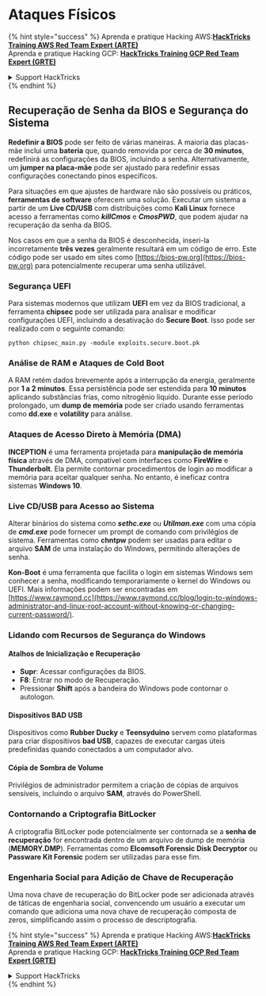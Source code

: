 # Ataques Físicos

{% hint style="success" %}
Aprenda e pratique Hacking AWS:<img src="/.gitbook/assets/arte.png" alt="" data-size="line">[**HackTricks Training AWS Red Team Expert (ARTE)**](https://training.hacktricks.xyz/courses/arte)<img src="/.gitbook/assets/arte.png" alt="" data-size="line">\
Aprenda e pratique Hacking GCP: <img src="/.gitbook/assets/grte.png" alt="" data-size="line">[**HackTricks Training GCP Red Team Expert (GRTE)**<img src="/.gitbook/assets/grte.png" alt="" data-size="line">](https://training.hacktricks.xyz/courses/grte)

<details>

<summary>Support HackTricks</summary>

* Confira os [**planos de assinatura**](https://github.com/sponsors/carlospolop)!
* **Junte-se ao** 💬 [**grupo do Discord**](https://discord.gg/hRep4RUj7f) ou ao [**grupo do telegram**](https://t.me/peass) ou **siga**-nos no **Twitter** 🐦 [**@hacktricks\_live**](https://twitter.com/hacktricks\_live)**.**
* **Compartilhe truques de hacking enviando PRs para os repositórios do** [**HackTricks**](https://github.com/carlospolop/hacktricks) e [**HackTricks Cloud**](https://github.com/carlospolop/hacktricks-cloud).

</details>
{% endhint %}

## Recuperação de Senha da BIOS e Segurança do Sistema

**Redefinir a BIOS** pode ser feito de várias maneiras. A maioria das placas-mãe inclui uma **bateria** que, quando removida por cerca de **30 minutos**, redefinirá as configurações da BIOS, incluindo a senha. Alternativamente, um **jumper na placa-mãe** pode ser ajustado para redefinir essas configurações conectando pinos específicos.

Para situações em que ajustes de hardware não são possíveis ou práticos, **ferramentas de software** oferecem uma solução. Executar um sistema a partir de um **Live CD/USB** com distribuições como **Kali Linux** fornece acesso a ferramentas como **_killCmos_** e **_CmosPWD_**, que podem ajudar na recuperação da senha da BIOS.

Nos casos em que a senha da BIOS é desconhecida, inseri-la incorretamente **três vezes** geralmente resultará em um código de erro. Este código pode ser usado em sites como [https://bios-pw.org](https://bios-pw.org) para potencialmente recuperar uma senha utilizável.

### Segurança UEFI

Para sistemas modernos que utilizam **UEFI** em vez da BIOS tradicional, a ferramenta **chipsec** pode ser utilizada para analisar e modificar configurações UEFI, incluindo a desativação do **Secure Boot**. Isso pode ser realizado com o seguinte comando:

`python chipsec_main.py -module exploits.secure.boot.pk`

### Análise de RAM e Ataques de Cold Boot

A RAM retém dados brevemente após a interrupção da energia, geralmente por **1 a 2 minutos**. Essa persistência pode ser estendida para **10 minutos** aplicando substâncias frias, como nitrogênio líquido. Durante esse período prolongado, um **dump de memória** pode ser criado usando ferramentas como **dd.exe** e **volatility** para análise.

### Ataques de Acesso Direto à Memória (DMA)

**INCEPTION** é uma ferramenta projetada para **manipulação de memória física** através de DMA, compatível com interfaces como **FireWire** e **Thunderbolt**. Ela permite contornar procedimentos de login ao modificar a memória para aceitar qualquer senha. No entanto, é ineficaz contra sistemas **Windows 10**.

### Live CD/USB para Acesso ao Sistema

Alterar binários do sistema como **_sethc.exe_** ou **_Utilman.exe_** com uma cópia de **_cmd.exe_** pode fornecer um prompt de comando com privilégios de sistema. Ferramentas como **chntpw** podem ser usadas para editar o arquivo **SAM** de uma instalação do Windows, permitindo alterações de senha.

**Kon-Boot** é uma ferramenta que facilita o login em sistemas Windows sem conhecer a senha, modificando temporariamente o kernel do Windows ou UEFI. Mais informações podem ser encontradas em [https://www.raymond.cc](https://www.raymond.cc/blog/login-to-windows-administrator-and-linux-root-account-without-knowing-or-changing-current-password/).

### Lidando com Recursos de Segurança do Windows

#### Atalhos de Inicialização e Recuperação

- **Supr**: Acessar configurações da BIOS.
- **F8**: Entrar no modo de Recuperação.
- Pressionar **Shift** após a bandeira do Windows pode contornar o autologon.

#### Dispositivos BAD USB

Dispositivos como **Rubber Ducky** e **Teensyduino** servem como plataformas para criar dispositivos **bad USB**, capazes de executar cargas úteis predefinidas quando conectados a um computador alvo.

#### Cópia de Sombra de Volume

Privilégios de administrador permitem a criação de cópias de arquivos sensíveis, incluindo o arquivo **SAM**, através do PowerShell.

### Contornando a Criptografia BitLocker

A criptografia BitLocker pode potencialmente ser contornada se a **senha de recuperação** for encontrada dentro de um arquivo de dump de memória (**MEMORY.DMP**). Ferramentas como **Elcomsoft Forensic Disk Decryptor** ou **Passware Kit Forensic** podem ser utilizadas para esse fim.

### Engenharia Social para Adição de Chave de Recuperação

Uma nova chave de recuperação do BitLocker pode ser adicionada através de táticas de engenharia social, convencendo um usuário a executar um comando que adiciona uma nova chave de recuperação composta de zeros, simplificando assim o processo de descriptografia.

{% hint style="success" %}
Aprenda e pratique Hacking AWS:<img src="/.gitbook/assets/arte.png" alt="" data-size="line">[**HackTricks Training AWS Red Team Expert (ARTE)**](https://training.hacktricks.xyz/courses/arte)<img src="/.gitbook/assets/arte.png" alt="" data-size="line">\
Aprenda e pratique Hacking GCP: <img src="/.gitbook/assets/grte.png" alt="" data-size="line">[**HackTricks Training GCP Red Team Expert (GRTE)**<img src="/.gitbook/assets/grte.png" alt="" data-size="line">](https://training.hacktricks.xyz/courses/grte)

<details>

<summary>Support HackTricks</summary>

* Confira os [**planos de assinatura**](https://github.com/sponsors/carlospolop)!
* **Junte-se ao** 💬 [**grupo do Discord**](https://discord.gg/hRep4RUj7f) ou ao [**grupo do telegram**](https://t.me/peass) ou **siga**-nos no **Twitter** 🐦 [**@hacktricks\_live**](https://twitter.com/hacktricks\_live)**.**
* **Compartilhe truques de hacking enviando PRs para os repositórios do** [**HackTricks**](https://github.com/carlospolop/hacktricks) e [**HackTricks Cloud**](https://github.com/carlospolop/hacktricks-cloud).

</details>
{% endhint %}
